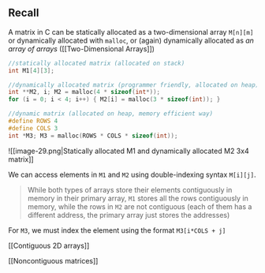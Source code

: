 ## Recall

A matrix in C can be statically allocated as a two-dimensional array `M[n][m]` or dynamically allocated with `malloc`, or (again) dynamically allocated as *an array of arrays* ([[Two-Dimensional Arrays]])

```c
//statically allocated matrix (allocated on stack) 
int M1[4][3]; 

//dynamically allocated matrix (programmer friendly, allocated on heap) 
int **M2, i; M2 = malloc(4 * sizeof(int*)); 
for (i = 0; i < 4; i++) { M2[i] = malloc(3 * sizeof(int)); }

//dynamic matrix (allocated on heap, memory efficient way) 
#define ROWS 4 
#define COLS 3 
int *M3; M3 = malloc(ROWS * COLS * sizeof(int));
```

![[image-29.png|Statically allocated M1 and dynamically allocated M2 3x4 matrix]]

We can access elements in `M1` and `M2` using double-indexing syntax `M[i][j]`.

> While both types of arrays store their elements contiguously in memory in their primary array, `M1` stores all the rows contiguously in memory, while the rows in `M2` are not contiguous (each of them has a different address, the primary array just stores the addresses)

For `M3`, we must index the element using the format `M3[i*COLS + j]`

[[Contiguous 2D arrays]]

[[Noncontiguous matrices]]

